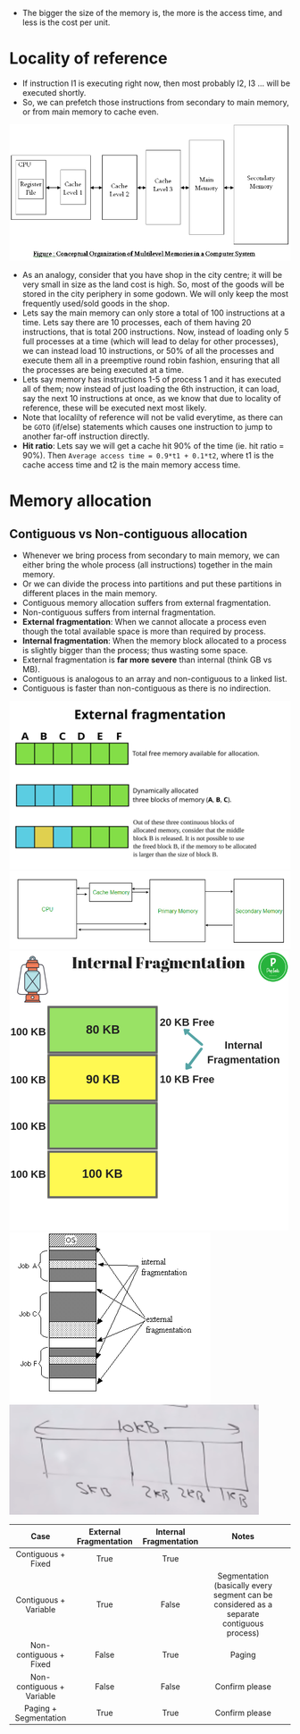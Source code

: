 - The bigger the size of the memory is, the more is the access time, and less is the cost per unit.
# Locality of reference
- If instruction I1 is executing right now, then most probably I2, I3 ... will be executed shortly.
- So, we can prefetch those instructions from secondary to main memory, or from main memory to cache even.

![](assets/memory-levels.gif)

- As an analogy, consider that you have shop in the city centre; it will be very small in size as the land cost is high. So, most of the goods will be stored in the city periphery in some godown. We will only keep the most frequently used/sold goods in the shop.
- Lets say the main memory can only store a total of 100 instructions at a time. Lets say there are 10 processes, each of them having 20 instructions, that is total 200 instructions. Now, instead of loading only 5 full processes at a time (which will lead to delay for other processes), we can instead load 10 instructions, or 50% of all the processes and execute them all in a preemptive round robin fashion, ensuring that all the processes are being executed at a time.
- Lets say memory has instructions 1-5 of process 1 and it has executed all of them; now instead of just loading the 6th instruction, it can load, say the next 10 instructions at once, as we know that due to locality of reference, these will be executed next most likely.
- Note that localilty of reference will not be valid everytime, as there can be `GOTO` (if/else) statements which causes one instruction to jump to another far-off instruction directly.
- **Hit ratio**: Lets say we will get a cache hit 90% of the time (ie. hit ratio = 90%). Then `Average access time = 0.9*t1 + 0.1*t2`, where t1 is the cache access time and t2 is the main memory access time.


# Memory allocation

## Contiguous vs Non-contiguous allocation
- Whenever we bring process from secondary to main memory, we can either bring the whole process (all instructions) together in the main memory.
- Or we can divide the process into partitions and put these partitions in different places in the main memory.
- Contiguous memory allocation suffers from external fragmentation.
- Non-contiguous suffers from internal fragmentation.
- **External fragmentation**: When we cannot allocate a process even though the total available space is more than required by process.
- **Internal fragmentation**: When the memory block allocated to a process is slightly bigger than the process; thus wasting some space.
- External fragmentation is **far more severe** than internal (think GB vs MB).
- Contiguous is analogous to an array and non-contiguous to a linked list.
- Contiguous is faster than non-contiguous as there is no indirection.

![](assets/external-fragmentation.svg)  
![](assets/external-fragmentation2.png)  
![](assets/internal-fragmentation.png)  
![](assets/internal-external-fragmentation.gif)  
![](assets/fixed-size-partitioning.png)  


|            Case           | External Fragmentation | Internal Fragmentation |                                           Notes                                           |   |
|:-------------------------:|:----------------------:|:----------------------:|:-----------------------------------------------------------------------------------------:|:-:|
|     Contiguous + Fixed    |          True          |          True          |                                                                                           |   |
|   Contiguous + Variable   |          True          |          False         | Segmentation (basically every segment can be considered as a separate contiguous process) |   |
|   Non-contiguous + Fixed  |          False         |          True          |                                           Paging                                          |   |
| Non-contiguous + Variable |          False         |          False         |                                       Confirm please                                      |   |
|   Paging + Segmentation   |          True          |          True          |                                       Confirm please                                      |   |